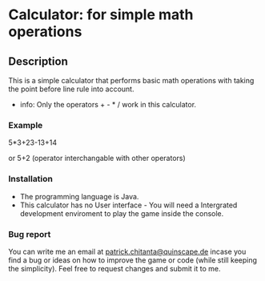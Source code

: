 # Calculator: for simple math operations

## Description
This is a simple calculator that performs basic math operations with taking the point before line rule into account. 
- info: Only the operators + - * / work in this calculator.

### Example

5*3+23-13+14

or 5+2 (operator interchangable with other operators)

### Installation

- The programming language is Java.
- This calculator has no User interface - You will need a Intergrated development enviroment to play the game inside the console.

### Bug report

You can write me an email at patrick.chitanta@quinscape.de incase you find a bug or ideas on how to improve the game or code (while still keeping the simplicity).
Feel free to request changes and submit it to me. 


